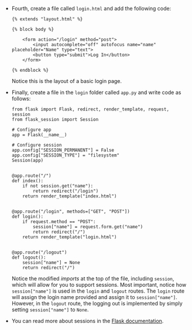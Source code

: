 - Fourth, create a file called `login.html` and add the following code:

      {% extends "layout.html" %}

      {% block body %}

          <form action="/login" method="post">
              <input autocomplete="off" autofocus name="name" placeholder="Name" type="text">
              <button type="submit">Log In</button>
          </form>

      {% endblock %}

  Notice this is the layout of a basic login page.

- Finally, create a file in the `login` folder called `app.py` and write code as follows:

      from flask import Flask, redirect, render_template, request, session
      from flask_session import Session

      # Configure app
      app = Flask(__name__)

      # Configure session
      app.config["SESSION_PERMANENT"] = False
      app.config["SESSION_TYPE"] = "filesystem"
      Session(app)


      @app.route("/")
      def index():
          if not session.get("name"):
              return redirect("/login")
          return render_template("index.html")


      @app.route("/login", methods=["GET", "POST"])
      def login():
          if request.method == "POST":
              session["name"] = request.form.get("name")
              return redirect("/")
          return render_template("login.html")


      @app.route("/logout")
      def logout():
          session["name"] = None
          return redirect("/")

  Notice the modified _imports_ at the top of the file, including `session`, which will allow for you to support sessions. Most important, notice how `session["name"]` is used in the `login` and `logout` routes. The `login` route will assign the login name provided and assign it to `session["name"]`. However, in the `logout` route, the logging out is implemented by simply setting `session["name"]` to `None`.

- You can read more about sessions in the [Flask documentation](https://flask.palletsprojects.com/en/2.2.x/api/?highlight=session#flask.session).
